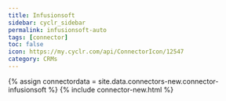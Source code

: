 ```yaml
---
title: Infusionsoft
sidebar: cyclr_sidebar
permalink: infusionsoft-auto
tags: [connector]
toc: false
icon: https://my.cyclr.com/api/ConnectorIcon/12547
category: CRMs
---
```

{% assign connectordata = site.data.connectors-new.connector-infusionsoft %}
{% include connector-new.html %}	